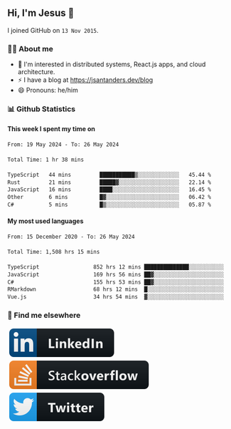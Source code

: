 ## Hi, I'm Jesus 👋

I joined GitHub on `13 Nov 2015`.

<!-- Talking about you -->

### 👨‍💻 About me

- 👦 I'm interested in distributed systems, React.js apps, and cloud architecture.
- ⚡️ I have a blog at <https://jsantanders.dev/blog>
- 😄 Pronouns: he/him

### 📊 Github Statistics

#### This week I spent my time on

<!--START_SECTION:weekly-->

```txt
From: 19 May 2024 - To: 26 May 2024

Total Time: 1 hr 38 mins

TypeScript   44 mins         ███████████▒░░░░░░░░░░░░░   45.44 %
Rust         21 mins         █████▓░░░░░░░░░░░░░░░░░░░   22.14 %
JavaScript   16 mins         ████░░░░░░░░░░░░░░░░░░░░░   16.45 %
Other        6 mins          █▓░░░░░░░░░░░░░░░░░░░░░░░   06.42 %
C#           5 mins          █▒░░░░░░░░░░░░░░░░░░░░░░░   05.87 %
```

<!--END_SECTION:weekly-->

#### My most used languages

<!--START_SECTION:alltime-->

```txt
From: 15 December 2020 - To: 26 May 2024

Total Time: 1,508 hrs 15 mins

TypeScript                 852 hrs 12 mins ██████████████░░░░░░░░░░░   56.50 %
JavaScript                 169 hrs 56 mins ██▓░░░░░░░░░░░░░░░░░░░░░░   11.27 %
C#                         155 hrs 53 mins ██▓░░░░░░░░░░░░░░░░░░░░░░   10.34 %
RMarkdown                  68 hrs 12 mins  █░░░░░░░░░░░░░░░░░░░░░░░░   04.52 %
Vue.js                     34 hrs 54 mins  ▓░░░░░░░░░░░░░░░░░░░░░░░░   02.31 %
```

<!--END_SECTION:alltime-->

### 📢 Find me elsewhere

<p>
  <a target="_blank" href="https://linkedin.com/in/jsantanders">
    <img src="https://github.com/jsantanders/jsantanders/blob/master/img/linkedin.svg" alt="LinkedIn" style="vertical-align:top; margin:4px">
  </a>
  
  <a target="_blank" href="https://stackoverflow.com/users/7318331/jesus-santander">
    <img src="https://github.com/jsantanders/jsantanders/blob/master/img/stackoverflow.svg" alt="StackOverflow" style="vertical-align:top; margin:4px">
  </a>
  
  <a target="_blank" href="http://twitter.com/jsantanders">
    <img src="https://github.com/jsantanders/jsantanders/blob/master/img/twitter.svg" alt="Twitter" style="vertical-align:top; margin:4px">
  </a>
</p>
